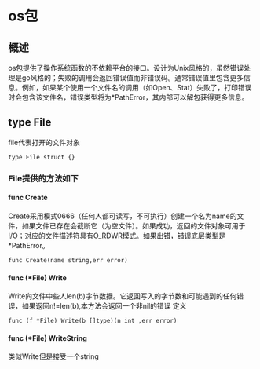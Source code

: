# os包
## 概述
os包提供了操作系统函数的不依赖平台的接口。设计为Unix风格的，虽然错误处理是go风格的；失败的调用会返回错误值而非错误码。通常错误值里包含更多信息。例如，如果某个使用一个文件名的调用（如Open、Stat）失败了，打印错误时会包含该文件名，错误类型将为*PathError，其内部可以解包获得更多信息。

## type File
file代表打开的文件对象
````
type File struct {}

````

### File提供的方法如下
#### func Create
Create采用模式0666（任何人都可读写，不可执行）创建一个名为name的文件，如果文件已存在会截断它（为空文件）。如果成功，返回的文件对象可用于I/O；对应的文件描述符具有O_RDWR模式。如果出错，错误底层类型是*PathError。
````
func Create(name string,err error)

````
#### func (*File) Write
Write向文件中些人len(b)字节数据。它返回写入的字节数和可能遇到的任何错误，如果返回n!=len(b),本方法会返回一个非nil的错误
定义
````
func (f *File) Write(b []type)(n int ,err error)

````

#### func (*File) WriteString
类似Write但是接受一个string

